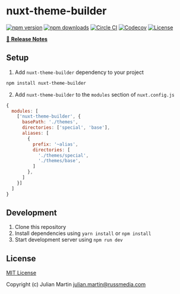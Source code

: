 # nuxt-theme-builder

[![npm version][npm-version-src]][npm-version-href]
[![npm downloads][npm-downloads-src]][npm-downloads-href]
[![Circle CI][circle-ci-src]][circle-ci-href]
[![Codecov][codecov-src]][codecov-href]
[![License][license-src]][license-href]

>

[📖 **Release Notes**](./CHANGELOG.md)

## Setup

1. Add `nuxt-theme-builder` dependency to your project

```bash
npm install nuxt-theme-builder
```

2. Add `nuxt-theme-builder` to the `modules` section of `nuxt.config.js`

```js
{
  modules: [
    ['nuxt-theme-builder', {
      basePath: './themes',
      directories: ['special', 'base'],
      aliases: [
        {
          prefix: '~alias',
          directories: [
            './themes/special',
            './themes/base',
          ]
        },
      ]
    }]
  ]
}
```

## Development

1. Clone this repository
2. Install dependencies using `yarn install` or `npm install`
3. Start development server using `npm run dev`

## License

[MIT License](./LICENSE)

Copyright (c) Julian Martin <julian.martin@russmedia.com>

<!-- Badges -->
[npm-version-src]: https://img.shields.io/npm/v/nuxt-theme-builder/latest.svg?style=flat-square
[npm-version-href]: https://npmjs.com/package/nuxt-theme-builder

[npm-downloads-src]: https://img.shields.io/npm/dt/nuxt-theme-builder.svg?style=flat-square
[npm-downloads-href]: https://npmjs.com/package/nuxt-theme-builder

[circle-ci-src]: https://img.shields.io/circleci/project/github/russmediadigital/nuxt-theme-builder.svg?style=flat-square
[circle-ci-href]: https://circleci.com/gh/russmediadigital/nuxt-theme-builder

[codecov-src]: https://img.shields.io/codecov/c/github/russmediadigital/nuxt-theme-builder.svg?style=flat-square
[codecov-href]: https://codecov.io/gh/russmediadigital/nuxt-theme-builder

[license-src]: https://img.shields.io/npm/l/nuxt-theme-builder.svg?style=flat-square
[license-href]: https://npmjs.com/package/nuxt-theme-builder
